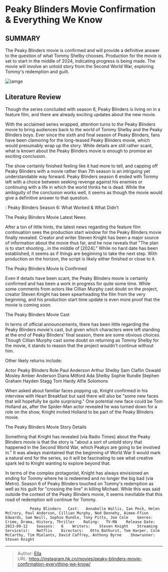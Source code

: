 # Peaky Blinders Movie Confirmation &amp; Everything We Know


## SUMMARY 



  The Peaky Blinders movie is confirmed and will provide a definitive answer to the question of what Tommy Shelby chooses.   Production for the movie is set to start in the middle of 2024, indicating progress is being made.   The movie will involve an untold story from the Second World War, exploring Tommy&#39;s redemption and guilt.  

![iamge](https://static1.srcdn.com/wordpress/wp-content/uploads/2022/08/Peaky-blinders-movie-tommy-shelby.jpg)

## Literature Review

Though the series concluded with season 6, Peaky Blinders is living on in a feature film, and there are already exciting updates about the new movie.




With the acclaimed series wrapped, attention turns to the Peaky Blinders movie to bring audiences back to the world of Tommy Shelby and the Peaky Blinders boys. Ever since the sixth and final season of Peaky Blinders, fans have been clamoring for the long-teased Peaky Blinders movie, which would presumably wrap up the story. While details are still rather scant, what is known about the Peaky Blinders movie is enough to promise an exciting conclusion. 




The show certainly finished feeling like it had more to tell, and capping off Peaky Blinders with a movie rather than 7th season is an intriguing yet understandable way forward. Peaky Blinders season 6 ended with Tommy left with a choice between seeking revenge against his enemies or continuing with a life in which the world thinks he is dead. While the ambiguity of the conclusion works well, it seems as though the movie would give a definitive answer to that question.

 : Peaky Blinders Season 6: What Worked &amp; What Didn’t


 The Peaky Blinders Movie Latest News 
          

After a ton of little hints, the latest news regarding the feature film continuation sees the production start window for the Peaky Blinders movie finally revealed. Creator and writer Steven Knight has been a major source of information about the movie thus far, and he now reveals that &#34;The plan is to start shooting...in the middle of [2024].&#34; While no hard date has been established, it seems as if things are beginning to take the next step. With production on the horizon, the script is likely either finished or close to it. 






 The Peaky Blinders Movie Is Confirmed 
          

Even if details have been scant, the Peaky Blinders movie is certainly confirmed and has been a work in progress for quite some time. While some comments from actors like Cillian Murphy cast doubt on the project, creator Steven Knight has been spearheading the film from the very beginning, and his production start time update is even more proof that the movie is coming soon. 



 The Peaky Blinders Movie Cast 


 
In terms of official announcements, there has been little regarding the Peaky Blinders movie&#39;s cast, but given which characters were left standing at the end of Peaky Blinders&#39; final season, there are some obvious choices. Though Cillian Murphy cast some doubt on returning as Tommy Shelby for the movie, it stands to reason that the project wouldn&#39;t continue without him. 




Other likely returns include: 

 Actor  Peaky Blinders Role   Paul Anderson  Arthur Shelby   Sam Claflin  Oswald Mosley   Amber Anderson  Diana Mitford   Ada Shelby  Sophie Rundle   Stephen Graham  Hayden Stagg   Tom Hardy  Alfie Solomons   



When asked about familiar faces popping up, Knight confirmed in his interview with Heart Breakfast but said there will also be &#34;some new faces that will hopefully be quite surprising.&#34; One potential new face could be Tom Holland as, after the Spider-Man actor revealed he was turned down for a role on the show, Knight invited Holland to be part of the Peaky Blinders movie.



 The Peaky Blinders Movie Story Details 
          




Something that Knight has revealed (via Radio Times) about the Peaky Blinders movie is that the story is &#34;about a sort of untold story that happened in the Second World War, which Peakys are going to be involved in.&#34; It was always maintained that the beginning of World War II would mark a natural end for the series, so it will be fascinating to see what creative spark led to Knight wanting to explore beyond that.

In terms of the complex protagonist, Knight has always envisioned an ending for Tommy where he is redeemed and no longer the big bad (via Metro). Season 6 of Peaky Blinders touched on Tommy&#39;s redemption as well as his guilt for &#34;crossing the line&#34; in killing Michael. While this was said outside the context of the Peaky Blinders movie, it seems inevitable that this road of redemption will continue for Tommy.

               Peaky Blinders   Cast:   Annabelle Wallis, Ian Peck, Helen McCrory, Paul Anderson, Cillian Murphy, Ned Dennehy, Aimee-Ffion Edwards, Sam Neill, Sophie Rundle, Tony Pitts, Joe Cole    Genres:   Crime, Drama, History, Thriller    Rating:   TV-MA    Release Date:   2013-09-12    Seasons:   6    Writers:    Steven Knight    Streaming Service(s):   Netflix    Directors:   Otto Bathurst, Tom Harper, Colm McCarthy, Tim Mielants, David Caffrey, Anthony Byrne    Showrunner:    Steven Knight      

---

> Author: [Ella](https://instagram.hk.cn/)  
> URL: https://instagram.hk.cn/movies/peaky-blinders-movie-confirmation-everything-we-know/  

